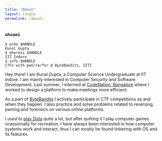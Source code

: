 ```yaml
---
title: "About"
layout: single
permalink: /about/
---
```

### `whoami`

```console
$ echo $HANDLE
Kunal Gupta
$ whereis $HANDLE
IIT Indore
$ info $HANDLE
CTFs with pwn/re/for @ ByteBandits, IITI
```
Hey there! I am Kunal Gupta, a Computer Science Undergraduate at IIT Indore. I am mainly interested in Computer Security and Software Development.
Last summer, I interned at [CodeNation, Bangalore](http://codenation.co.in/) where I worked to design a platform to make meetings more efficient.


As a part of [ByteBandits](https://twitter.com/BanditsByte) I actively participate in CTF competitions as and when they happen.
I also practice and solve problems related to reversing, pwning and forensics on various online platforms.
<!--I also take part in competitive programming competitions sometimes.-->

I _used to_ [play Dota](http://steamcommunity.com/id/Assaxor) quite a lot, but after quitting it I play computer games ocassionally for recreation. I have always been interested in how computer systems work and interact, thus I can mostly be found tinkering with OS and its features.
